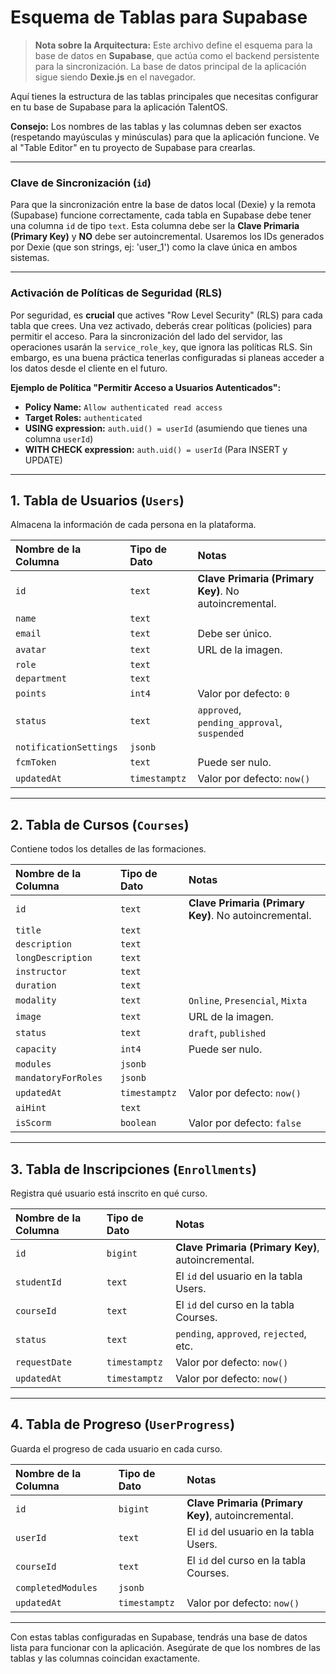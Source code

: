 
# Esquema de Tablas para Supabase

> **Nota sobre la Arquitectura:** Este archivo define el esquema para la base de datos en **Supabase**, que actúa como el backend persistente para la sincronización. La base de datos principal de la aplicación sigue siendo **Dexie.js** en el navegador.

Aquí tienes la estructura de las tablas principales que necesitas configurar en tu base de Supabase para la aplicación TalentOS.

**Consejo:** Los nombres de las tablas y las columnas deben ser exactos (respetando mayúsculas y minúsculas) para que la aplicación funcione. Ve al "Table Editor" en tu proyecto de Supabase para crearlas.

---

### Clave de Sincronización (`id`)

Para que la sincronización entre la base de datos local (Dexie) y la remota (Supabase) funcione correctamente, cada tabla en Supabase debe tener una columna `id` de tipo `text`. Esta columna debe ser la **Clave Primaria (Primary Key)** y **NO** debe ser autoincremental. Usaremos los IDs generados por Dexie (que son strings, ej: 'user_1') como la clave única en ambos sistemas.

---

### Activación de Políticas de Seguridad (RLS)

Por seguridad, es **crucial** que actives "Row Level Security" (RLS) para cada tabla que crees. Una vez activado, deberás crear políticas (policies) para permitir el acceso. Para la sincronización del lado del servidor, las operaciones usarán la `service_role_key`, que ignora las políticas RLS. Sin embargo, es una buena práctica tenerlas configuradas si planeas acceder a los datos desde el cliente en el futuro.

**Ejemplo de Política "Permitir Acceso a Usuarios Autenticados":**
- **Policy Name:** `Allow authenticated read access`
- **Target Roles:** `authenticated`
- **USING expression:** `auth.uid() = userId` (asumiendo que tienes una columna `userId`)
- **WITH CHECK expression:** `auth.uid() = userId` (Para INSERT y UPDATE)

---

## 1. Tabla de Usuarios (`Users`)

Almacena la información de cada persona en la plataforma.

| Nombre de la Columna | Tipo de Dato | Notas |
| :--- | :--- | :--- |
| `id` | `text` | **Clave Primaria (Primary Key)**. No autoincremental. |
| `name` | `text` | |
| `email` | `text` | Debe ser único. |
| `avatar` | `text` | URL de la imagen. |
| `role` | `text` | |
| `department` | `text` | |
| `points` | `int4` | Valor por defecto: `0` |
| `status` | `text` | `approved`, `pending_approval`, `suspended` |
| `notificationSettings` | `jsonb` | |
| `fcmToken` | `text` | Puede ser nulo. |
| `updatedAt` | `timestamptz` | Valor por defecto: `now()` |

---

## 2. Tabla de Cursos (`Courses`)

Contiene todos los detalles de las formaciones.

| Nombre de la Columna | Tipo de Dato | Notas |
| :--- | :--- | :--- |
| `id` | `text` | **Clave Primaria (Primary Key)**. No autoincremental. |
| `title` | `text` | |
| `description` | `text` | |
| `longDescription` | `text` | |
| `instructor` | `text` | |
| `duration` | `text` | |
| `modality` | `text` | `Online`, `Presencial`, `Mixta` |
| `image` | `text` | URL de la imagen. |
| `status` | `text` | `draft`, `published` |
| `capacity` | `int4` | Puede ser nulo. |
| `modules` | `jsonb` | |
| `mandatoryForRoles` | `jsonb` | |
| `updatedAt` | `timestamptz` | Valor por defecto: `now()` |
| `aiHint` | `text` | |
| `isScorm` | `boolean` | Valor por defecto: `false` |

---

## 3. Tabla de Inscripciones (`Enrollments`)

Registra qué usuario está inscrito en qué curso.

| Nombre de la Columna | Tipo de Dato | Notas |
| :--- | :--- | :--- |
| `id` | `bigint` | **Clave Primaria (Primary Key)**, autoincremental. |
| `studentId` | `text` | El `id` del usuario en la tabla Users. |
| `courseId` | `text` | El `id` del curso en la tabla Courses. |
| `status` | `text` | `pending`, `approved`, `rejected`, etc. |
| `requestDate` | `timestamptz` | Valor por defecto: `now()` |
| `updatedAt` | `timestamptz` | Valor por defecto: `now()` |

---

## 4. Tabla de Progreso (`UserProgress`)

Guarda el progreso de cada usuario en cada curso.

| Nombre de la Columna | Tipo de Dato | Notas |
| :--- | :--- | :--- |
| `id` | `bigint` | **Clave Primaria (Primary Key)**, autoincremental. |
| `userId` | `text` | El `id` del usuario en la tabla Users. |
| `courseId` | `text` | El `id` del curso en la tabla Courses. |
| `completedModules` | `jsonb` | |
| `updatedAt` | `timestamptz` | Valor por defecto: `now()` |

---

Con estas tablas configuradas en Supabase, tendrás una base de datos lista para funcionar con la aplicación. Asegúrate de que los nombres de las tablas y las columnas coincidan exactamente.

    